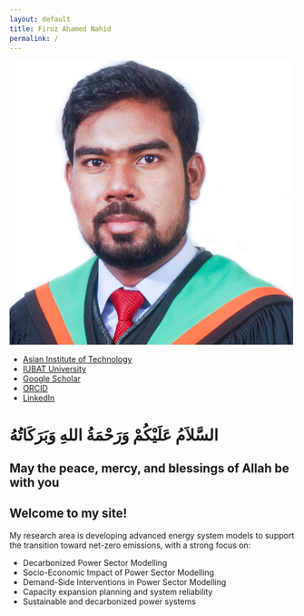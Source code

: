 ```yaml
---
layout: default 
title: Firuz Ahamed Nahid
permalink: /
---
```


<div class="sidebar">
  <img src="/image/Untitled design.png" alt="Profile Picture" class="profile-img">

  <ul class="sidebar-links">
  <li><a href="https://www.ait.ac.th" target="_blank"><i class="fas fa-university"></i> Asian Institute of Technology</a></li>
  <li><a href="https://eee.iubat.edu/faculty/" target="_blank"><i class="fas fa-university"></i> IUBAT University</a></li>
  <li><a href="https://scholar.google.com/citations?user=uqPruO4AAAAJ&hl=en" target="_blank"><i class="fab fa-google"></i> Google Scholar</a></li>
  <li><a href="https://orcid.org/0000-0002-2531-7640" target="_blank"><i class="fab fa-orcid"></i> ORCID</a></li>
  <li><a href="https://www.linkedin.com/in/firuz-ahamed-nahid/" target="_blank"><i class="fab fa-linkedin"></i> LinkedIn</a></li>
    
  </ul>
  
</div>

<div class="main-content">
  <h1> السَّلاَمُ عَلَيْكُمْ وَرَحْمَةُ اللهِ وَبَرَكَاتُهُ </h1>
  <h2> May the peace, mercy, and blessings of Allah be with you </h2>
  <h2> Welcome to my site! </h2>
  
  <p>My research area is developing advanced energy system models to support the transition toward net-zero emissions, with a strong focus on:</p>
  <ul>
    <li>Decarbonized Power Sector Modelling</li>
    <li>Socio-Economic Impact of Power Sector Modelling</li>
    <li>Demand-Side Interventions in Power Sector Modelling</li>
    <li>Capacity expansion planning and system reliability</li>
    <li>Sustainable and decarbonized power systems</li>
  </ul>
</div>
